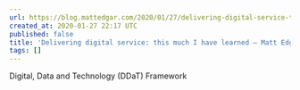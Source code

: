 ```yaml
---
url: https://blog.mattedgar.com/2020/01/27/delivering-digital-service-this-much-i-have-learned/
created_at: 2020-01-27 22:17 UTC
published: false
title: 'Delivering digital service: this much I have learned – Matt Edgar writes here'
tags: []
---
```


Digital, Data and Technology (DDaT) Framework
